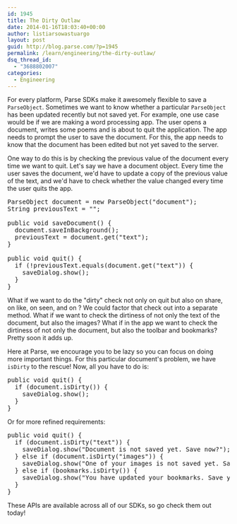 ```yaml
---
id: 1945
title: The Dirty Outlaw
date: 2014-01-16T18:03:40+00:00
author: listiarsowastuargo
layout: post
guid: http://blog.parse.com/?p=1945
permalink: /learn/engineering/the-dirty-outlaw/
dsq_thread_id:
  - "3688802007"
categories:
  - Engineering
---
```

For every platform, Parse SDKs make it awesomely flexible to save a `ParseObject`. Sometimes we want to know whether a particular `ParseObject` has been updated recently but not saved yet. For example, one use case would be if we are making a word processing app. The user opens a document, writes some poems and is about to quit the application. The app needs to prompt the user to save the document. For this, the app needs to know that the document has been edited but not yet saved to the server.

One way to do this is by checking the previous value of the document every time we want to quit. Let's say we have a document object. Every time the user saves the document, we'd have to update a copy of the previous value of the text, and we'd have to check whether the value changed every time the user quits the app.

<pre class="brush: java gutter: false">ParseObject document = new ParseObject("document");
String previousText = "";

public void saveDocument() {
  document.saveInBackground();
  previousText = document.get("text");
}

public void quit() {
  if (!previousText.equals(document.get("text")) {
    saveDialog.show();
  }
}</pre>

What if we want to do the "dirty" check not only on quit but also on share, on like, on seen, and on <put random verbs here>? We could factor that check out into a separate method. What if we want to check the dirtiness of not only the text of the document, but also the images? What if in the app we want to check the dirtiness of not only the document, but also the toolbar and bookmarks? Pretty soon it adds up.

Here at Parse, we encourage you to be lazy so you can focus on doing more important things. For this particular document's problem, we have `isDirty` to the rescue! Now, all you have to do is:

<pre class="brush: java gutter: false">public void quit() {
  if (document.isDirty()) {
    saveDialog.show();
  }
}</pre>

Or for more refined requirements:

<pre class="brush: java gutter: false">public void quit() {
  if (document.isDirty("text")) {
    saveDialog.show("Document is not saved yet. Save now?");
  } else if (document.isDirty("images")) {
    saveDialog.show("One of your images is not saved yet. Save now?");
  } else if (bookmarks.isDirty()) {
    saveDialog.show("You have updated your bookmarks. Save your bookmarks?");
  }
}</pre>

These APIs are available across all of our SDKs, so go check them out today!